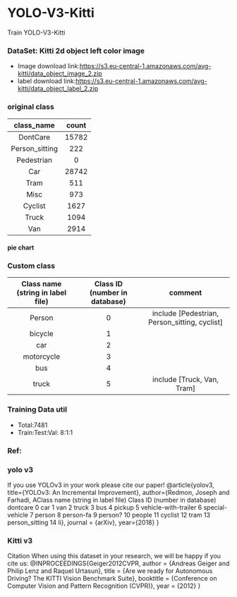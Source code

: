 # YOLO-V3-Kitti
Train YOLO-V3-Kitti

### DataSet: Kitti 2d object left color image
* Image download link:https://s3.eu-central-1.amazonaws.com/avg-kitti/data_object_image_2.zip
* label download link:https://s3.eu-central-1.amazonaws.com/avg-kitti/data_object_label_2.zip

### original class
|	class_name	|	count	|
|	:-:	|	:-:	|
|	DontCare	|	15782	|
|	Person_sitting	|	222	|
|	Pedestrian	|	0	|
|	Car	|	28742	|
|	Tram	|	511	|
|	Misc	|	973	|
|	Cyclist	|	1627	|
|	Truck	|	1094	|
|	Van	|	2914	|
#### pie chart


### Custom class
|Class name (string in label file)|	Class ID (number in database)|comment|
|:-:|:-:|:-:|
|Person|0|include [Pedestrian, Person_sitting, cyclist]|
|bicycle|1||
|car|2||
|motorcycle|3||
|bus|4||
|truck|5|include [Truck, Van, Tram]|

### Training Data util
* Total:7481
* Train:Test:Val: 8:1:1

### Ref:
### yolo v3
If you use YOLOv3 in your work please cite our paper!
@article{yolov3,
  title={YOLOv3: An Incremental Improvement},
  author={Redmon, Joseph and Farhadi, AClass name (string in label file)	Class ID (number in database)
dontcare	0
car	1
van	2
truck	3
bus	4
pickup	5
vehicle-with-trailer	6
special-vehicle	7
person	8
person-fa	9
person?	10
people	11
cyclist	12
tram	13
person_sitting	14
li},
  journal = {arXiv},
  year={2018}
}
### Kitti v3
Citation
When using this dataset in your research, we will be happy if you cite us:
@INPROCEEDINGS{Geiger2012CVPR,
  author = {Andreas Geiger and Philip Lenz and Raquel Urtasun},
  title = {Are we ready for Autonomous Driving? The KITTI Vision Benchmark Suite},
  booktitle = {Conference on Computer Vision and Pattern	Recognition (CVPR)},
  year = {2012}
}
